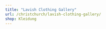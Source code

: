 ```yaml
---
title: "Lavish Clothing Gallery"
url: /christchurch/lavish-clothing-gallery/
shop: Kleidung
---
```

